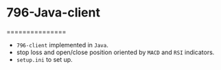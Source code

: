 # 796-Java-client
===============
+ `796-client` implemented in `Java`.
+ stop loss and open/close position oriented by `MACD` and `RSI` indicators.
+ `setup.ini` to set up.
